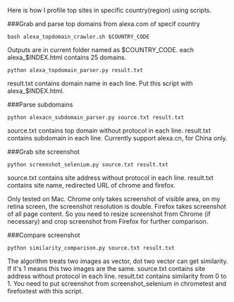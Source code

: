 Here is how I profile top sites in specific country(region) using scripts.

###Grab and parse top domains from alexa.com of specif country

`bash alexa_topdomain_crawler.sh $COUNTRY_CODE`

Outputs are in current folder named as $COUNTRY_CODE. each alexa_$INDEX.html contains 25 domains.

`python alexa_topdomain_parser.py result.txt`

result.txt contains domain name in each line. Put this script with alexa_$INDEX.html.

###Parse subdomains

`python alexacn_subdomain_parser.py source.txt result.txt`

source.txt contains top domain without protocol in each line. result.txt contains subdomain in each line. Currently support alexa.cn, for China only.

###Grab site screenshot

`python screenshot_selenium.py source.txt result.txt`

source.txt contains site address without protocol in each line. result.txt contains site name, redirected URL of chrome and firefox. 

Only tested on Mac. Chrome only takes screenshot of visible area, on my retina screen, the screenshot resolution is double. Firefox takes screenshot of all page content. So you need to resize screenshot from Chrome (if necessary) and crop screenshot from Firefox for further comparison.

###Compare screenshot

`python similarity_comparison.py source.txt result.txt`

The algorithm treats two images as vector, dot two vector can get similarity. If it's 1 means this two images are the same. source.txt contains site address without protocol in each line. result.txt contains similarity from 0 to 1. You need to put screenshot from screenshot_selenium in chrometest and firefoxtest with this script.
